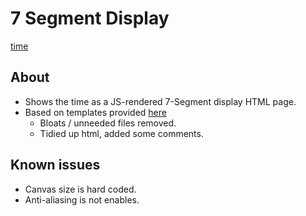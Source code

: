 # 7 Segment Display

[time](time.png)

## About

 * Shows the time as a JS-rendered 7-Segment display HTML page.
 * Based on templates provided [here](http://www.3quarks.com/en/SegmentDisplay/)
   * Bloats / unneeded files removed.
   * Tidied up html, added some comments.

## Known issues

 * Canvas size is hard coded.
 * Anti-aliasing is not enables.


